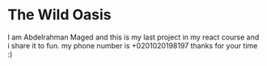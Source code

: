 # The Wild Oasis

I am Abdelrahman Maged and this is my last project in my react course and i share it to fun.
my phone number is +0201020198197
thanks for your time :)
